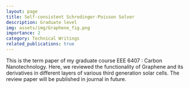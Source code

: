 ```yaml
---
layout: page
title: Self-consistent Schrodinger-Poisson Solver
description: Graduate level
img: assets/img/Graphene_fig.png
importance: 2
category: Technical Writings
related_publications: true
---
```


This is the term paper of my graduate course EEE 6407 : Carbon Nanotechnology. Here, we reviewed the functionality of Graphene and its derivatives in different layers of various third generation solar cells. The review paper will be published in journal in future.
